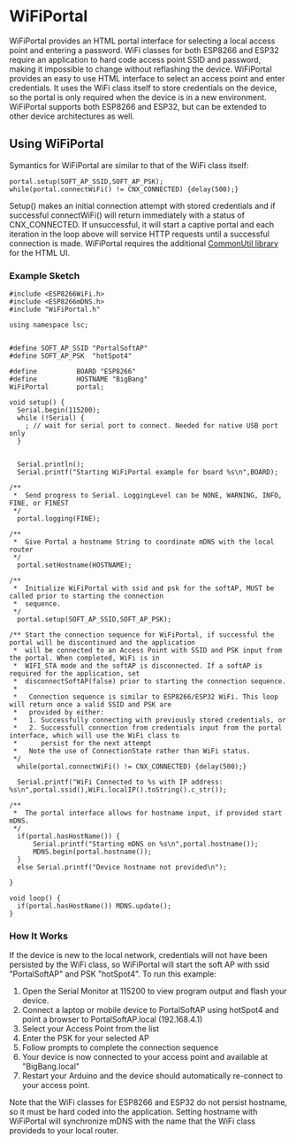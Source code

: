 # WiFiPortal
 WiFiPortal provides an HTML portal interface for selecting a local access point and entering a password. WiFi classes for both ESP8266 and ESP32 require  an application to hard code access point SSID and password, making it impossible to change without reflashing the device. WiFiPortal provides an easy to use HTML interface to select an access point and enter credentials. It uses the WiFi class itself to store credentials on the device, so the portal is only required when the device is in a new environment. WiFiPortal supports both ESP8266 and ESP32, but can be extended to other device architectures as well.
## Using WiFiPortal ##
Symantics for WiFiPortal are similar to that of the WiFi class itself:

```
portal.setup(SOFT_AP_SSID,SOFT_AP_PSK);
while(portal.connectWiFi() != CNX_CONNECTED) {delay(500);}
```
Setup() makes an initial connection attempt with stored credentials and if successful connectWiFi() will return immediately with a status of CNX_CONNECTED. If unsuccessful, it will start a captive portal and each iteration in the loop above will service HTTP requests until a successful connection is made.
WiFiPortal requires the additional [CommonUtil library](https://github.com/dltoth/CommonUtil/) for the HTML UI. <br>
### Example Sketch ###

```
#include <ESP8266WiFi.h>
#include <ESP8266mDNS.h>
#include "WiFiPortal.h"

using namespace lsc;


#define SOFT_AP_SSID "PortalSoftAP"
#define SOFT_AP_PSK  "hotSpot4"

#define          BOARD "ESP8266"
#define          HOSTNAME "BigBang"
WiFiPortal       portal;
 
void setup() {
  Serial.begin(115200);
  while (!Serial) {
    ; // wait for serial port to connect. Needed for native USB port only
  }


  Serial.println();
  Serial.printf("Starting WiFiPortal example for board %s\n",BOARD);
  
/**
 *  Send progress to Serial. LoggingLevel can be NONE, WARNING, INFO, FINE, or FINEST
 */
  portal.logging(FINE);

/**
 *  Give Portal a hostname String to coordinate mDNS with the local router
 */
  portal.setHostname(HOSTNAME);

/**
 *  Initialize WiFiPortal with ssid and psk for the softAP, MUST be called prior to starting the connection 
 *  sequence.
 */
  portal.setup(SOFT_AP_SSID,SOFT_AP_PSK);
  
/** Start the connection sequence for WiFiPortal, if successful the portal will be discontinued and the application 
 *  will be connected to an Access Point with SSID and PSK input from the portal. When completed, WiFi is in 
 *  WIFI_STA mode and the softAP is disconnected. If a softAP is required for the application, set 
 *  disconnectSoftAP(false) prior to starting the connection sequence. 
 *   
 *   Connection sequence is similar to ESP8266/ESP32 WiFi. This loop will return once a valid SSID and PSK are 
 *   provided by either:
 *   1. Successfully connecting with previously stored credentials, or
 *   2. Successfull connection from credentials input from the portal interface, which will use the WiFi class to 
 *      persist for the next attempt
 *   Note the use of ConnectionState rather than WiFi status.
 */
  while(portal.connectWiFi() != CNX_CONNECTED) {delay(500);}
  
  Serial.printf("WiFi Connected to %s with IP address: %s\n",portal.ssid(),WiFi.localIP().toString().c_str());  

/** 
 *  The portal interface allows for hostname input, if provided start mDNS.
 */
  if(portal.hasHostName()) {
      Serial.printf("Starting mDNS on %s\n",portal.hostname());
      MDNS.begin(portal.hostname());
  }
  else Serial.printf("Device hostname not provided\n");
  
}

void loop() {
  if(portal.hasHostName()) MDNS.update();
}
```

### How It Works ###
 If the device is new to the local network, credentials will not have been persisted by the WiFi class, so WiFiPortal will start the soft AP with ssid "PortalSoftAP" and PSK "hotSpot4". To run this example:
 1. Open the Serial Monitor at 115200 to view program output and flash your device.
 2. Connect a laptop or mobile device to PortalSoftAP using hotSpot4 and point a browser to PortalSoftAP.local (192.168.4.1)
 3. Select your Access Point from the list
 4. Enter the PSK for your selected AP 
 5. Follow prompts to complete the connection sequence
 6. Your device is now connected to your access point and available at "BigBang.local"
 7. Restart your Arduino and the device should automatically re-connect to your access point.<br>

Note that the WiFi classes for ESP8266 and ESP32 do not persist hostname, so it must be hard coded into the application. Setting hostname with WiFiPortal will synchronize mDNS with the name that the WiFi class provideds to your local router.
 

